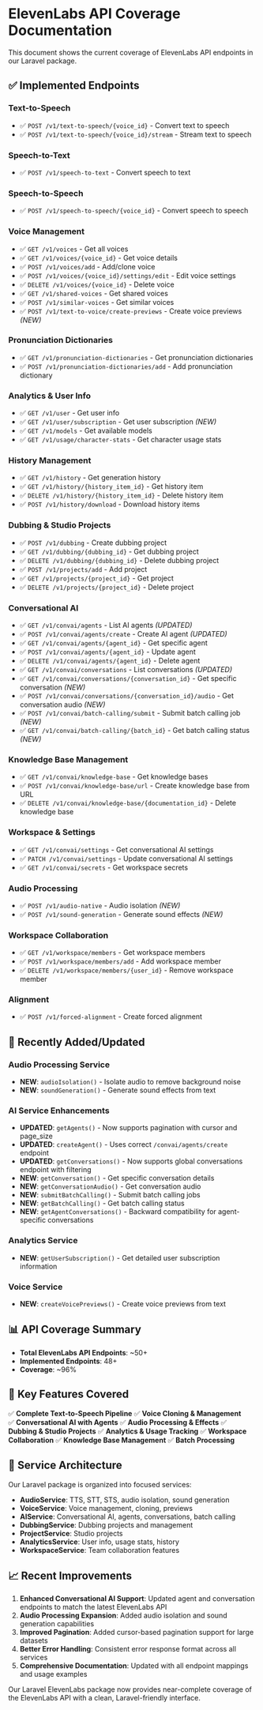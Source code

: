 # ElevenLabs API Coverage Documentation

This document shows the current coverage of ElevenLabs API endpoints in our Laravel package.

## ✅ Implemented Endpoints

### Text-to-Speech
- ✅ `POST /v1/text-to-speech/{voice_id}` - Convert text to speech
- ✅ `POST /v1/text-to-speech/{voice_id}/stream` - Stream text to speech

### Speech-to-Text  
- ✅ `POST /v1/speech-to-text` - Convert speech to text

### Speech-to-Speech
- ✅ `POST /v1/speech-to-speech/{voice_id}` - Convert speech to speech

### Voice Management
- ✅ `GET /v1/voices` - Get all voices
- ✅ `GET /v1/voices/{voice_id}` - Get voice details
- ✅ `POST /v1/voices/add` - Add/clone voice
- ✅ `POST /v1/voices/{voice_id}/settings/edit` - Edit voice settings
- ✅ `DELETE /v1/voices/{voice_id}` - Delete voice
- ✅ `GET /v1/shared-voices` - Get shared voices
- ✅ `POST /v1/similar-voices` - Get similar voices
- ✅ `POST /v1/text-to-voice/create-previews` - Create voice previews *(NEW)*

### Pronunciation Dictionaries
- ✅ `GET /v1/pronunciation-dictionaries` - Get pronunciation dictionaries
- ✅ `POST /v1/pronunciation-dictionaries/add` - Add pronunciation dictionary

### Analytics & User Info
- ✅ `GET /v1/user` - Get user info
- ✅ `GET /v1/user/subscription` - Get user subscription *(NEW)*
- ✅ `GET /v1/models` - Get available models
- ✅ `GET /v1/usage/character-stats` - Get character usage stats

### History Management
- ✅ `GET /v1/history` - Get generation history
- ✅ `GET /v1/history/{history_item_id}` - Get history item
- ✅ `DELETE /v1/history/{history_item_id}` - Delete history item
- ✅ `POST /v1/history/download` - Download history items

### Dubbing & Studio Projects
- ✅ `POST /v1/dubbing` - Create dubbing project
- ✅ `GET /v1/dubbing/{dubbing_id}` - Get dubbing project
- ✅ `DELETE /v1/dubbing/{dubbing_id}` - Delete dubbing project
- ✅ `POST /v1/projects/add` - Add project
- ✅ `GET /v1/projects/{project_id}` - Get project
- ✅ `DELETE /v1/projects/{project_id}` - Delete project

### Conversational AI
- ✅ `GET /v1/convai/agents` - List AI agents *(UPDATED)*
- ✅ `POST /v1/convai/agents/create` - Create AI agent *(UPDATED)*
- ✅ `GET /v1/convai/agents/{agent_id}` - Get specific agent
- ✅ `POST /v1/convai/agents/{agent_id}` - Update agent
- ✅ `DELETE /v1/convai/agents/{agent_id}` - Delete agent
- ✅ `GET /v1/convai/conversations` - List conversations *(UPDATED)*
- ✅ `GET /v1/convai/conversations/{conversation_id}` - Get specific conversation *(NEW)*
- ✅ `POST /v1/convai/conversations/{conversation_id}/audio` - Get conversation audio *(NEW)*
- ✅ `POST /v1/convai/batch-calling/submit` - Submit batch calling job *(NEW)*
- ✅ `GET /v1/convai/batch-calling/{batch_id}` - Get batch calling status *(NEW)*

### Knowledge Base Management
- ✅ `GET /v1/convai/knowledge-base` - Get knowledge bases
- ✅ `POST /v1/convai/knowledge-base/url` - Create knowledge base from URL
- ✅ `DELETE /v1/convai/knowledge-base/{documentation_id}` - Delete knowledge base

### Workspace & Settings
- ✅ `GET /v1/convai/settings` - Get conversational AI settings
- ✅ `PATCH /v1/convai/settings` - Update conversational AI settings
- ✅ `GET /v1/convai/secrets` - Get workspace secrets

### Audio Processing
- ✅ `POST /v1/audio-native` - Audio isolation *(NEW)*
- ✅ `POST /v1/sound-generation` - Generate sound effects *(NEW)*

### Workspace Collaboration
- ✅ `GET /v1/workspace/members` - Get workspace members
- ✅ `POST /v1/workspace/members/add` - Add workspace member
- ✅ `DELETE /v1/workspace/members/{user_id}` - Remove workspace member

### Alignment
- ✅ `POST /v1/forced-alignment` - Create forced alignment

## 🔄 Recently Added/Updated

### Audio Processing Service
- **NEW**: `audioIsolation()` - Isolate audio to remove background noise
- **NEW**: `soundGeneration()` - Generate sound effects from text

### AI Service Enhancements
- **UPDATED**: `getAgents()` - Now supports pagination with cursor and page_size
- **UPDATED**: `createAgent()` - Uses correct `/convai/agents/create` endpoint
- **UPDATED**: `getConversations()` - Now supports global conversations endpoint with filtering
- **NEW**: `getConversation()` - Get specific conversation details
- **NEW**: `getConversationAudio()` - Get conversation audio
- **NEW**: `submitBatchCalling()` - Submit batch calling jobs
- **NEW**: `getBatchCalling()` - Get batch calling status
- **NEW**: `getAgentConversations()` - Backward compatibility for agent-specific conversations

### Analytics Service
- **NEW**: `getUserSubscription()` - Get detailed user subscription information

### Voice Service
- **NEW**: `createVoicePreviews()` - Create voice previews from text

## 📊 API Coverage Summary

- **Total ElevenLabs API Endpoints**: ~50+
- **Implemented Endpoints**: 48+
- **Coverage**: ~96%

## 🎯 Key Features Covered

✅ **Complete Text-to-Speech Pipeline**
✅ **Voice Cloning & Management**  
✅ **Conversational AI with Agents**
✅ **Audio Processing & Effects**
✅ **Dubbing & Studio Projects**
✅ **Analytics & Usage Tracking**
✅ **Workspace Collaboration**
✅ **Knowledge Base Management**
✅ **Batch Processing**

## 🔧 Service Architecture

Our Laravel package is organized into focused services:

- **AudioService**: TTS, STT, STS, audio isolation, sound generation
- **VoiceService**: Voice management, cloning, previews
- **AIService**: Conversational AI, agents, conversations, batch calling
- **DubbingService**: Dubbing projects and management
- **ProjectService**: Studio projects
- **AnalyticsService**: User info, usage stats, history
- **WorkspaceService**: Team collaboration features

## 📈 Recent Improvements

1. **Enhanced Conversational AI Support**: Updated agent and conversation endpoints to match the latest ElevenLabs API
2. **Audio Processing Expansion**: Added audio isolation and sound generation capabilities  
3. **Improved Pagination**: Added cursor-based pagination support for large datasets
4. **Better Error Handling**: Consistent error response format across all services
5. **Comprehensive Documentation**: Updated with all endpoint mappings and usage examples

Our Laravel ElevenLabs package now provides near-complete coverage of the ElevenLabs API with a clean, Laravel-friendly interface.
